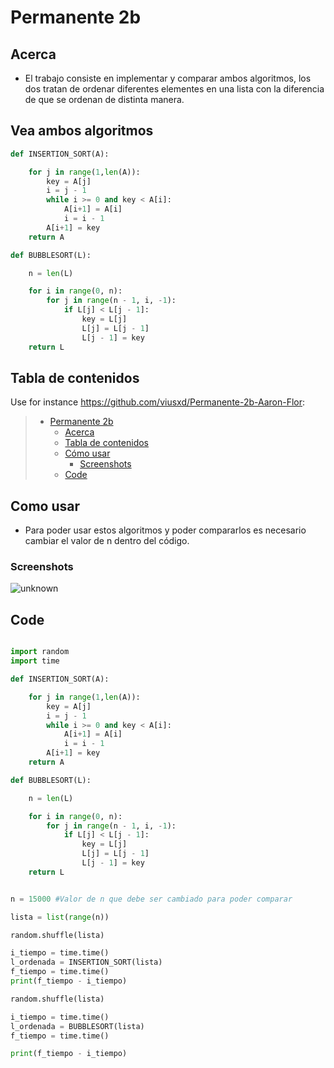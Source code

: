 # Permanente 2b

## Acerca

* El trabajo consiste en implementar y comparar ambos algoritmos, los dos tratan de ordenar diferentes elementes en una lista con la diferencia de que se ordenan de distinta manera.

## Vea ambos algoritmos

```python
def INSERTION_SORT(A):

    for j in range(1,len(A)):
        key = A[j]
        i = j - 1
        while i >= 0 and key < A[i]:
            A[i+1] = A[i]
            i = i - 1
        A[i+1] = key
    return A

def BUBBLESORT(L):

    n = len(L)

    for i in range(0, n):
        for j in range(n - 1, i, -1):
            if L[j] < L[j - 1]:
                key = L[j]
                L[j] = L[j - 1]
                L[j - 1] = key
    return L

```

## Tabla de contenidos

Use for instance <https://github.com/viusxd/Permanente-2b-Aaron-Flor>:

> * [Permanente 2b](#Permanente-2b)
>   * [Acerca](#Acerca)
>   * [Tabla de contenidos](#tabla-de-contenidos)
>   * [Cómo usar](#Cómo-usar)
>     * [Screenshots](#screenshots)
>   * [Code](#code)

## Como usar

* Para poder usar estos algoritmos y poder compararlos es necesario cambiar el valor de n dentro del código.

### Screenshots

![unknown](https://user-images.githubusercontent.com/102131155/173859409-fa11068e-7e0d-4d65-afb6-203bba0cedd6.jpg)


## Code

```python

import random
import time

def INSERTION_SORT(A):

    for j in range(1,len(A)):
        key = A[j]
        i = j - 1
        while i >= 0 and key < A[i]:
            A[i+1] = A[i]
            i = i - 1
        A[i+1] = key
    return A

def BUBBLESORT(L):

    n = len(L)

    for i in range(0, n):
        for j in range(n - 1, i, -1):
            if L[j] < L[j - 1]:
                key = L[j]
                L[j] = L[j - 1]
                L[j - 1] = key
    return L


n = 15000 #Valor de n que debe ser cambiado para poder comparar

lista = list(range(n))

random.shuffle(lista)

i_tiempo = time.time()
l_ordenada = INSERTION_SORT(lista)
f_tiempo = time.time()
print(f_tiempo - i_tiempo)

random.shuffle(lista)

i_tiempo = time.time()
l_ordenada = BUBBLESORT(lista)
f_tiempo = time.time()

print(f_tiempo - i_tiempo)


```

